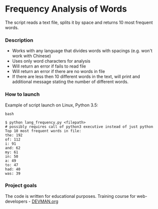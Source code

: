# Frequency Analysis of Words

The script reads a text file, splits it by space and returns 10 most frequent words.


### Description
* Works with any language that divides words with spacings (e.g. won't work with Chinese)
* Uses only word characters for analysis
* Will return an error if fails to read file
* Will return an error if there are no words in file
* If there are less then 10 different words in the text, will print and additional message stating the number of different words.


### How to launch

Example of script launch on Linux, Python 3.5:

```
bash

$ python lang_frequency.py <filepath>
# possibly requires call of python3 executive instead of just python
Top 10 most frequent words in file:
the: 192
of: 112
i: 91
and: 62
my: 61
in: 50
a: 49
to: 47
had: 40
was: 39
```


### Project goals

The code is written for educational purposes. Training course for web-developers - [DEVMAN.org](https://devman.org)

